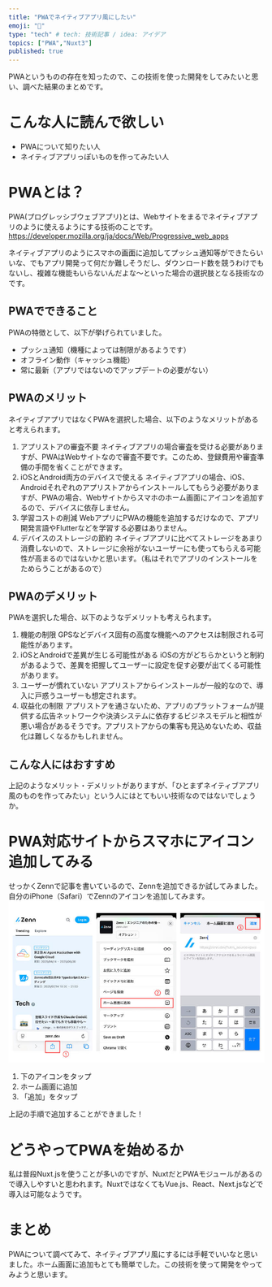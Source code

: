 ```yaml
---
title: "PWAでネイティブアプリ風にしたい"
emoji: "📱"
type: "tech" # tech: 技術記事 / idea: アイデア
topics: ["PWA","Nuxt3"]
published: true
---
```


PWAというものの存在を知ったので、この技術を使った開発をしてみたいと思い、調べた結果のまとめです。

# こんな人に読んで欲しい
- PWAについて知りたい人
- ネイティブアプリっぽいものを作ってみたい人

# PWAとは？
PWA(プログレッシブウェブアプリ)とは、Webサイトをまるでネイティブアプリのように使えるようにする技術のことです。
https://developer.mozilla.org/ja/docs/Web/Progressive_web_apps

ネイティブアプリのようにスマホの画面に追加してプッシュ通知等ができたらいいな、でもアプリ開発って何だか難しそうだし、ダウンロード数を競うわけでもないし、複雑な機能もいらないんだよな～といった場合の選択肢となる技術なのです。

## PWAでできること
PWAの特徴として、以下が挙げられていました。
- プッシュ通知（機種によっては制限があるようです）
- オフライン動作（キャッシュ機能）
- 常に最新（アプリではないのでアップデートの必要がない）

## PWAのメリット
ネイティブアプリではなくPWAを選択した場合、以下のようなメリットがあると考えられます。
1. アプリストアの審査不要
    ネイティブアプリの場合審査を受ける必要がありますが、PWAはWebサイトなので審査不要です。このため、登録費用や審査準備の手間を省くことができます。
2. iOSとAndroid両方のデバイスで使える
    ネイティブアプリの場合、iOS、Androidそれぞれのアプリストアからインストールしてもらう必要がありますが、PWAの場合、Webサイトからスマホのホーム画面にアイコンを追加するので、デバイスに依存しません。
3. 学習コストの削減
    WebアプリにPWAの機能を追加するだけなので、アプリ開発言語やFlutterなどを学習する必要はありません。
4. デバイスのストレージの節約
    ネイティブアプリに比べてストレージをあまり消費しないので、ストレージに余裕がないユーザーにも使ってもらえる可能性が高まるのではないかと思います。（私はそれでアプリのインストールをためらうことがあるので）

## PWAのデメリット
PWAを選択した場合、以下のようなデメリットも考えられます。
1. 機能の制限
    GPSなどデバイス固有の高度な機能へのアクセスは制限される可能性があります。
2. iOSとAndroidで差異が生じる可能性がある
    iOSの方がどちらかというと制約があるようで、差異を把握してユーザーに設定を促す必要が出てくる可能性があります。
3. ユーザーが慣れていない
    アプリストアからインストールが一般的なので、導入に戸惑うユーザーも想定されます。
4. 収益化の制限
    アプリストアを通さないため、アプリのプラットフォームが提供する広告ネットワークや決済システムに依存するビジネスモデルと相性が悪い場合があるそうです。アプリストアからの集客も見込めないため、収益化は難しくなるかもしれません。

## こんな人にはおすすめ
上記のようなメリット・デメリットがありますが、「ひとまずネイティブアプリ風のものを作ってみたい」という人にはとてもいい技術なのではないでしょうか。

# PWA対応サイトからスマホにアイコン追加してみる
せっかくZennで記事を書いているので、Zennを追加できるか試してみました。自分のiPhone（Safari）でZennのアイコンを追加してみます。
![](/images/pwa-home-add_safari.jpg)

1. 下のアイコンをタップ
2. ホーム画面に追加
3. 「追加」をタップ

上記の手順で追加することができました！

# どうやってPWAを始めるか
私は普段Nuxt.jsを使うことが多いのですが、NuxtだとPWAモジュールがあるので導入しやすいと思われます。NuxtではなくてもVue.js、React、Next.jsなどで導入は可能なようです。

# まとめ
PWAについて調べてみて、ネイティブアプリ風にするには手軽でいいなと思いました。ホーム画面に追加もとても簡単でした。この技術を使って開発をやってみようと思います。